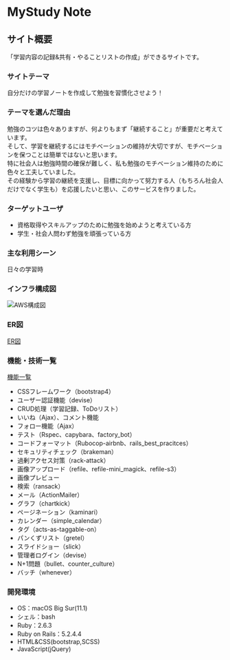 # MyStudy Note

## サイト概要

「学習内容の記録&共有・やることリストの作成」ができるサイトです。

### サイトテーマ

自分だけの学習ノートを作成して勉強を習慣化させよう！

### テーマを選んだ理由

勉強のコツは色々ありますが、何よりもまず「継続すること」が重要だと考えています。<br>
そして、学習を継続するにはモチベーションの維持が大切ですが、モチベーションを保つことは簡単ではないと思います。<br>
特に社会人は勉強時間の確保が難しく、私も勉強のモチベーション維持のために色々と工夫していました。<br>
その経験から学習の継続を支援し、目標に向かって努力する人（もちろん社会人だけでなく学生も）を応援したいと思い、このサービスを作りました。

### ターゲットユーザ

- 資格取得やスキルアップのために勉強を始めようと考えている方
- 学生・社会人問わず勉強を頑張っている方

### 主な利用シーン

日々の学習時

### インフラ構成図

![AWS構成図](https://user-images.githubusercontent.com/72193151/108654789-bfa12b00-750c-11eb-9692-db1157505d93.png)

### ER図

[ER図](https://drive.google.com/file/d/1SM3UTrxBLw9H04xEEPTkETF_sXcT-DZi/view?usp=sharing)

### 機能・技術一覧

[機能一覧](https://docs.google.com/spreadsheets/d/1uf71gUTZzam3aA9dKymw8a_ryugLgIWPh6h5TMhJITw/edit?usp=sharing)
- CSSフレームワーク（bootstrap4）
- ユーザー認証機能（devise）
- CRUD処理（学習記録、ToDoリスト）
- いいね（Ajax）、コメント機能
- フォロー機能（Ajax）
- テスト（Rspec、capybara、factory_bot）
- コードフォーマット（Rubocop-airbnb、rails_best_pracitces）
- セキュリティチェック（brakeman）
- 過剰アクセス対策（rack-attack）
- 画像アップロード（refile、refile-mini_magick、refile-s3）
- 画像プレビュー
- 検索（ransack）
- メール（ActionMailer）
- グラフ（chartkick）
- ページネーション（kaminari）
- カレンダー（simple_calendar）
- タグ（acts-as-taggable-on）
- パンくずリスト（gretel）
- スライドショー（slick）
- 管理者ログイン（devise）
- N+1問題（bullet、counter_culture）
- バッチ（whenever）

### 開発環境

- OS：macOS Big Sur(11.1)
- シェル：bash
- Ruby：2.6.3
- Ruby on Rails：5.2.4.4
- HTML&CSS(bootstrap,SCSS)
- JavaScript(jQuery)
